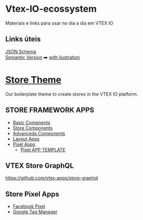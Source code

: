 # Vtex-IO-ecossystem

Materiais e links para usar no dia a dia em VTEX IO

## Links úteis 
[JSON Schema](https://json-schema.org/) <br>
[Semantic Version](https://semver.org/lang/pt-BR/) ➡️ [with ilustration](https://medium.com/fiverr-engineering/major-minor-patch-a5298e2e1798)

# [Store Theme](https://github.com/vtex-apps/store-theme)
Our boilerplate theme to create stores in the VTEX IO platform.

## STORE FRAMEWORK APPS
- [Basic Compnents](https://github.com/vtex-apps/store-header/blob/master/docs/README.md)
- [Store Components](https://developers.vtex.com/vtex-developer-docs/docs/store-components)
- [Advanceds Components](https://developers.vtex.com/vtex-developer-docs/docs/advanced-components)
- [Layout Apps](https://developers.vtex.com/vtex-developer-docs/docs/layout-apps)
- [Pixel Apps](https://developers.vtex.com/vtex-developer-docs/docs/pixel-apps)
  - [Pixel APP TEMPLATE](https://github.com/vtex-apps/pixel-app-template)

## VTEX Store GraphQL

https://github.com/vtex-apps/store-graphql

## Store Pixel Apps
- [Facebook Pixel](https://github.com/vtex-apps/google-tag-manager/blob/master/docs/README.md)
- [Google Tag Manager](https://github.com/vtex-apps/facebook-pixel/blob/master/docs/README.md)


